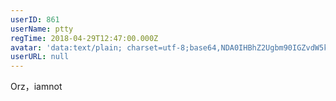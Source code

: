 ```yaml
---
userID: 861
userName: ptty
regTime: 2018-04-29T12:47:00.000Z
avatar: 'data:text/plain; charset=utf-8;base64,NDA0IHBhZ2Ugbm90IGZvdW5kCg=='
userURL: null
---
```


Orz，iamnot
